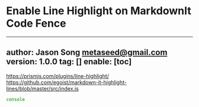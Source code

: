 # Enable Line Highlight on MarkdownIt Code Fence
---
author: Jason Song <metaseed@gmail.com>
version: 1.0.0
tag: []
enable: [toc]
---

https://prismjs.com/plugins/line-highlight/
https://github.com/egoist/markdown-it-highlight-lines/blob/master/src/index.js

```js {1,2-4}
console
```
